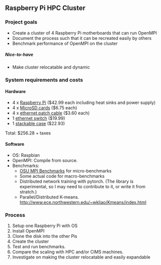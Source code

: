 ## Raspberry Pi HPC Cluster

### Project goals

* Create a cluster of 4 Raspberry Pi motherboards that can run OpenMPI
* Document the process such that it can be recreated easily by others
* Benchmark performance of OpenMPI on the cluster

##### Nice-to-have

* Make cluster relocatable and dynamic

### System requirements and costs

#### Hardware

* 4 x [Raspberry Pi](https://www.amazon.com/gp/product/B01EW3QU22/ref=ox_sc_act_title_2?ie=UTF8&psc=1&smid=AAU5UPIIBDRLP) ($42.99 each including heat sinks and power supply)
* 4 x [MicroSD cards](https://www.amazon.com/gp/product/B00488G6P8/ref=ox_sc_act_title_4?ie=UTF8&psc=1&smid=A35BKAA6VXTYCT) ($6.75 each)
* 4 x [ethernet patch cable](https://www.amazon.com/gp/product/B00000JDF5/ref=ox_sc_act_title_5?ie=UTF8&psc=1&smid=ATVPDKIKX0DER) ($3.60 each)
* 1 [ethernet switch](https://www.amazon.com/gp/product/B003X7TRWO/ref=ox_sc_act_title_3?ie=UTF8&psc=1&smid=ATVPDKIKX0DER) ($19.99)
* 1 [stackable case](https://www.amazon.com/gp/product/B01LVUVVOQ/ref=ox_sc_act_title_1?ie=UTF8&psc=1&smid=A2DBBGJY78ZF8D) ($22.93)

Total: $256.28 + taxes

#### Software

* OS: Raspbian
* OpenMPI: Compile from source.
* Benchmarks:
    - [OSU MPI Benchmarks](http://mvapich.cse.ohio-state.edu/benchmarks/) for micro-benchmarks
    - Some actual code for macro-benchmarks
    - Distributed network training with pytorch. (The library is experimental, so I may need to contribute to it, or write it from stratch.)
    - Parallel/Distributed K-means. http://www.ece.northwestern.edu/~wkliao/Kmeans/index.html

### Process

1. Setup one Raspberry Pi with OS
2. Install OpenMPI
3. Clone the disk into the other Pis
4. Create the cluster
5. Test and run benchmarks.
6. Compare the scaling with HPC and/or CIMS machines.
7. Investigate on making the cluster relocatable and easily expandable

